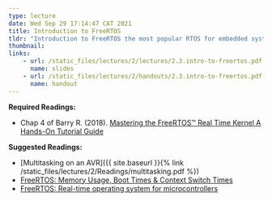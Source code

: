```yaml
---
type: lecture
date: Wed Sep 29 17:14:47 CAT 2021
title: Introduction to FreeRTOS
tldr: "Introduction to FreeRTOS the most popular RTOS for embedded system. FreeRTOS is an open source, real-time operating system for microcontrollers that makes small, low-power edge devices easy to program, deploy, secure, connect, and manage."
thumbnail: 
links: 
    - url: /static_files/lectures/2/lectures/2.3.intro-to-freertos.pdf
      name: slides
    - url: /static_files/lectures/2/handouts/2.3.intro-to-freertos.pdf
      name: handout
---
```

**Required Readings:**
- Chap 4 of Barry R. (2018). [Mastering the FreeRTOS™ Real Time Kernel A Hands-On Tutorial Guide](https://freertos.org/Documentation/161204_Mastering_the_FreeRTOS_Real_Time_Kernel-A_Hands-On_Tutorial_Guide.pdf)

**Suggested Readings:**

- [Multitasking on an AVR]({{ site.baseurl }}{% link /static_files/lectures/2/Readings/multitasking.pdf %})
- [FreeRTOS: Memory Usage, Boot Times & Context Switch Times](https://www.freertos.org/FAQMem.html)
- [FreeRTOS: Real-time operating system for microcontrollers](https://aws.amazon.com/freertos/)

